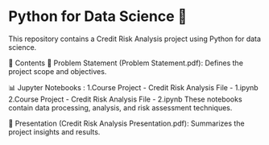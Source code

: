 # Python for Data Science 🚀
This repository contains a Credit Risk Analysis project using Python for data science.

📂 Contents
📄 Problem Statement (Problem Statement.pdf): Defines the project scope and objectives.

📊 Jupyter Notebooks :
    1.Course Project - Credit Risk Analysis File - 1.ipynb
    2.Course Project - Credit Risk Analysis File - 2.ipynb
    These notebooks contain data processing, analysis, and risk assessment techniques.

🎤 Presentation (Credit Risk Analysis Presentation.pdf): Summarizes the project insights and results.
